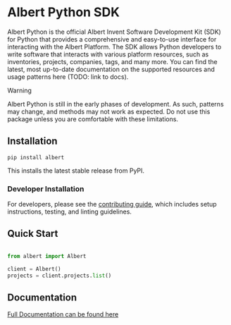 # Albert Python SDK
Albert Python is the official Albert Invent Software Development Kit (SDK) for Python
that provides a comprehensive and easy-to-use interface for interacting with the Albert Platform. 
The SDK allows Python developers to write software that interacts with various platform resources, 
such as inventories, projects, companies, tags, and many more.
You can find the latest, most up-to-date documentation
on the supported resources and usage patterns here (TODO: link to docs).

> [!WARNING]
> Albert Python is still in the early phases of development. As such, patterns may change, and methods may not work as expected. Do not use this package unless you are comfortable with these limitations.

## Installation

`pip install albert`

This installs the latest stable release from PyPI.

### Developer Installation

For developers, please see the [contributing guide](CONTRIBUTING.md), which includes setup instructions, testing, and linting guidelines.

## Quick Start

```python

from albert import Albert

client = Albert()
projects = client.projects.list()

```

## Documentation

[Full Documentation can be found here](https://glowing-sniffle-8jy8mwz.pages.github.io/)
